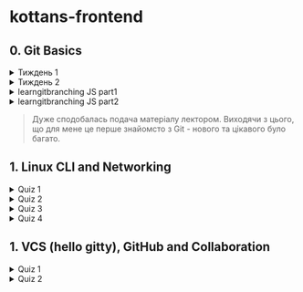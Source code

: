 # kottans-frontend

## 0. Git Basics
<details close>
<summary>Тиждень 1</summary>
[<img alt="Introduction to Git and GitHub: week 1" scr="file=..\Git-Basics\Introduction-to-Git-and-GitHub-week1.jpg"/>]
</details>

<details close>
<summary>Тиждень 2</summary>
![Introduction to Git and GitHub week 2](../Git-Basics/Introduction-to-Git-and-GitHub-week2.png)

</details>
<details close>
<summary>learngitbranching JS part1</summary>
![This is an image](/Git-Basics/learngitbranching-js-part1.png)
</details>

<details close>
<summary>learngitbranching JS part2</summary>
![This is an image](/Git-Basics/learngitbranching-js-part1.png)
</details>



> Дуже сподобалась подача матеріалу лектором.
> Виходячи з цього, що для мене це перше знайомсто з Git - нового та цікавого було багато.

## 1. Linux CLI and Networking

<details close>
<summary>Quiz 1</summary>
![Linux_survival_quiz1](/Linux-Survival/Linux-survival-quiz1.png)
</details>

<details close>
<summary>Quiz 2</summary>
![This is an image](/Linux-Survival/Linux-survival-quiz2.png)
</details>

<details close>
<summary>Quiz 3</summary>
![This is an image](/Linux-Survival/Linux-survival-quiz3.png)
</details>

<details close>
<summary>Quiz 4</summary>
![This is an image](/Linux-Survival/Linux-survival-quiz4.png)
</details>

## 1. VCS (hello gitty), GitHub and Collaboration

<details close>
<summary>Quiz 1</summary>
![This is an image](/GitHub-and-Collaboration/Introduction-to-Git-and-GitHub-week3.png)

</details>

<details close>
<summary>Quiz 2</summary>
![This is an image]()
</details>
